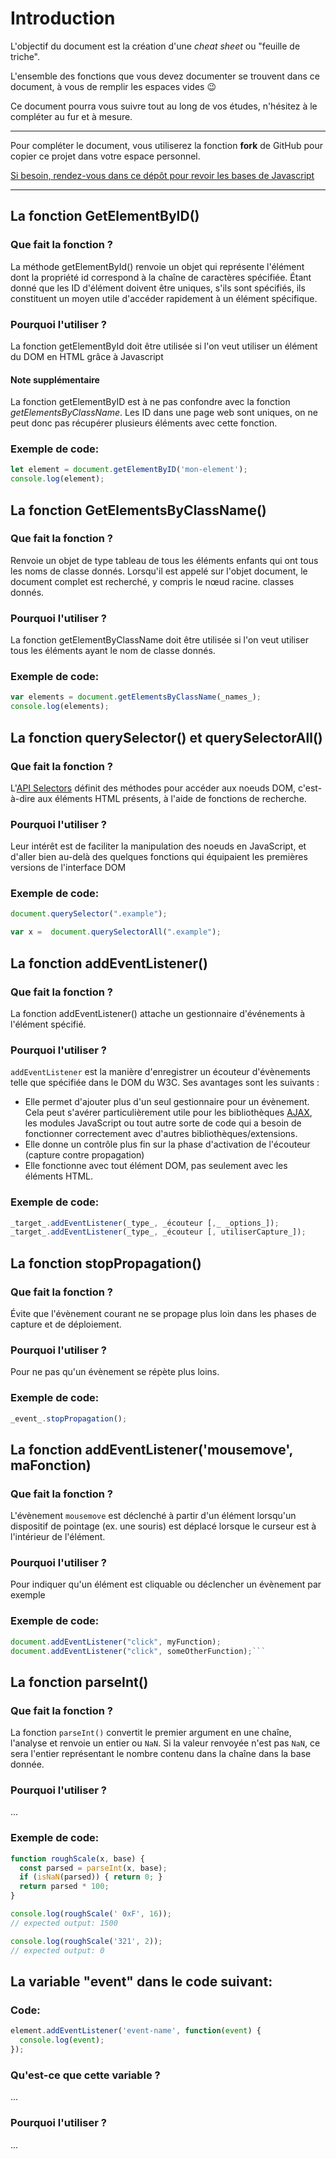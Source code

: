 
# Introduction

L'objectif du document est la création d'une *cheat sheet* ou "feuille de triche". 

L'ensemble des fonctions que vous devez documenter se trouvent dans ce document, à vous de  remplir les espaces vides 😉

Ce document pourra vous suivre tout au long de vos études, n'hésitez à le compléter au fur et à mesure.

---

Pour compléter le document, vous utiliserez la fonction **fork** de GitHub pour copier ce projet dans votre espace personnel.

[Si besoin, rendez-vous dans ce dépôt pour revoir les bases de Javascript](https://github.com/Maxence-Machu/javascript-basic-memo)

---

## La fonction GetElementByID()

### Que fait la fonction ?
La méthode getElementById() renvoie un objet qui représente l'élément dont la propriété  id correspond à la chaîne de caractères spécifiée.
Étant donné que les ID d'élément doivent être uniques, s'ils sont spécifiés, ils constituent un moyen utile d'accéder rapidement à un élément spécifique.

### Pourquoi l'utiliser ?
La fonction getElementById doit être utilisée si l'on veut utiliser un élément du DOM en HTML grâce à Javascript 

#### Note supplémentaire
La fonction getElementByID est à ne pas confondre avec la fonction *getElementsByClassName*. 
Les ID dans une page web sont uniques, on ne peut donc pas récupérer plusieurs éléments avec cette fonction. 

### Exemple de code:
```javascript
let element = document.getElementByID('mon-element');
console.log(element);
```

## La fonction GetElementsByClassName()

### Que fait la fonction ?
Renvoie un objet de type tableau de tous les éléments enfants qui ont tous les noms de classe donnés.  Lorsqu'il est appelé sur l'objet document, le document complet est recherché, y compris le nœud racine. classes donnés.

### Pourquoi l'utiliser ?
La fonction getElementByClassName doit être utilisée si l'on veut utiliser tous les éléments ayant le nom de classe donnés.

### Exemple de code:
```javascript
var elements = document.getElementsByClassName(_names_);
console.log(elements);
```

## La fonction querySelector() et querySelectorAll()

### Que fait la fonction ?
L'[API Selectors](http://www.w3.org/TR/selectors-api2/) définit des méthodes pour accéder aux noeuds DOM, c'est-à-dire aux éléments HTML présents, à l'aide de fonctions de recherche.

### Pourquoi l'utiliser ?
Leur intérêt est de faciliter la manipulation des noeuds en JavaScript, et d'aller bien au-delà des quelques fonctions qui équipaient les premières versions de l'interface DOM

### Exemple de code:
```javascript
document.querySelector(".example");

var x =  document.querySelectorAll(".example");
```
## La fonction addEventListener()

### Que fait la fonction ?
La fonction addEventListener() attache un gestionnaire d'événements à l'élément spécifié.

### Pourquoi l'utiliser ?
`addEventListener`  est la manière d'enregistrer un écouteur d'évènements telle que spécifiée dans le DOM du W3C. Ses avantages sont les suivants :

-   Elle permet d'ajouter plus d'un seul gestionnaire pour un évènement. Cela peut s'avérer particulièrement utile pour les bibliothèques  [AJAX](https://developer.mozilla.org/fr/docs/Glossaire/AJAX), les modules JavaScript ou tout autre sorte de code qui a besoin de fonctionner correctement avec d'autres bibliothèques/extensions.
-   Elle donne un contrôle plus fin sur la phase d'activation de l'écouteur (capture contre propagation)
-   Elle fonctionne avec tout élément DOM, pas seulement avec les éléments HTML.

### Exemple de code:
```javascript
_target_.addEventListener(_type_, _écouteur [,_ _options_]);
_target_.addEventListener(_type_, _écouteur [, utiliserCapture_]);
```

## La fonction stopPropagation()

### Que fait la fonction ?
Évite que l'évènement courant ne se propage plus loin dans les phases de capture et de déploiement.

### Pourquoi l'utiliser ?
Pour ne pas qu'un évènement se répète plus loins.
### Exemple de code:
```javascript
_event_.stopPropagation();
```

## La fonction addEventListener('mousemove', maFonction)

### Que fait la fonction ?
L'évènement `mousemove` est déclenché à partir d'un élément lorsqu'un dispositif de pointage (ex. une souris) est déplacé lorsque le curseur est à l'intérieur de l'élément.

### Pourquoi l'utiliser ?
Pour indiquer qu'un élément est cliquable ou déclencher un évènement par exemple
### Exemple de code:
```javascript
document.addEventListener("click", myFunction);  
document.addEventListener("click", someOtherFunction);```
```
## La fonction parseInt()

### Que fait la fonction ?
La fonction `parseInt()` convertit le premier argument en une chaîne, l'analyse et renvoie un entier ou `NaN`. Si la valeur renvoyée n'est pas `NaN`, ce sera l'entier représentant le nombre contenu dans la chaîne dans la base donnée.

### Pourquoi l'utiliser ?
...

### Exemple de code:
```javascript
function roughScale(x, base) {
  const parsed = parseInt(x, base);
  if (isNaN(parsed)) { return 0; }
  return parsed * 100;
}

console.log(roughScale(' 0xF', 16));
// expected output: 1500

console.log(roughScale('321', 2));
// expected output: 0
```


## La variable "event" dans le code suivant:

### Code:
```javascript
element.addEventListener('event-name', function(event) {
  console.log(event);
});
```

### Qu'est-ce que cette variable ?
...

### Pourquoi l'utiliser ?
...


